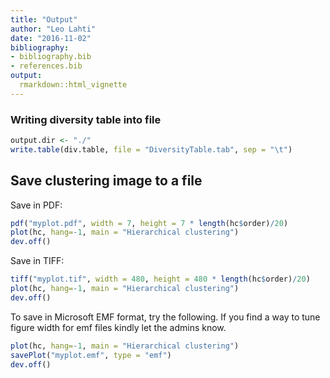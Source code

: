 ```yaml
---
title: "Output"
author: "Leo Lahti"
date: "2016-11-02"
bibliography: 
- bibliography.bib
- references.bib
output: 
  rmarkdown::html_vignette
---
```

<!--
  %\VignetteEngine{knitr::rmarkdown}
  %\VignetteIndexEntry{microbiome tutorial - output}
  %\usepackage[utf8]{inputenc}
  %\VignetteEncoding{UTF-8}  
-->


### Writing diversity table into file


```r
output.dir <- "./"
write.table(div.table, file = "DiversityTable.tab", sep = "\t")
```

## Save clustering image to a file

Save in PDF:


```r
pdf("myplot.pdf", width = 7, height = 7 * length(hc$order)/20)
plot(hc, hang=-1, main = "Hierarchical clustering")
dev.off()
```

Save in TIFF:


```r
tiff("myplot.tif", width = 480, height = 480 * length(hc$order)/20)
plot(hc, hang=-1, main = "Hierarchical clustering")
dev.off()
```

To save in Microsoft EMF format, try the following. If you find a
way to tune figure width for emf files kindly let the admins know.


```r
plot(hc, hang=-1, main = "Hierarchical clustering")
savePlot("myplot.emf", type = "emf")
dev.off()
```

